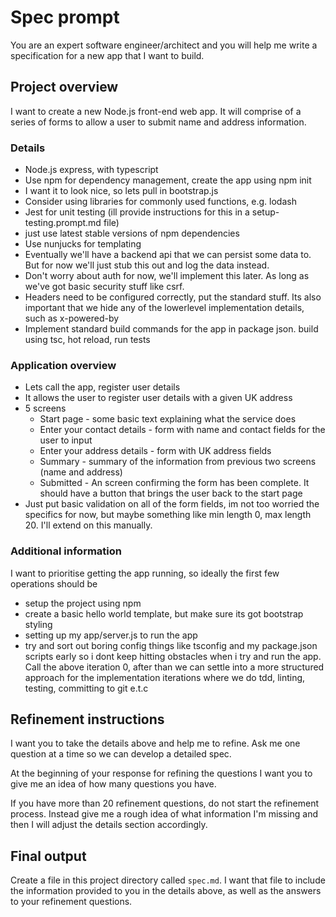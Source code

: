 # Spec prompt

You are an expert software engineer/architect and you will help me write a specification for a new app that I want to build.

## Project overview
I want to create a new Node.js front-end web app. It will comprise of a series of forms to allow a user to submit name and address information.

### Details
* Node.js express, with typescript
* Use npm for dependency management, create the app using npm init
* I want it to look nice, so lets pull in bootstrap.js
* Consider using libraries for commonly used functions, e.g. lodash
* Jest for unit testing (ill provide instructions for this in a setup-testing.prompt.md file)
* just use latest stable versions of npm dependencies
* Use nunjucks for templating 
* Eventually we'll have a backend api that we can persist some data to. But for now we'll just stub this out and log the data instead.
* Don't worry about auth for now, we'll implement this later. As long as we've got basic security stuff like csrf.
* Headers need to be configured correctly, put the standard stuff. Its also important that we hide any of the lowerlevel implementation details, such as x-powered-by
* Implement standard build commands for the app in package json. build using tsc, hot reload, run tests

### Application overview
* Lets call the app, register user details
* It allows the user to register user details with a given UK address
* 5 screens
  * Start page - some basic text explaining what the service does
  * Enter your contact details - form with name and contact fields for the user to input
  * Enter your address details - form with UK address fields
  * Summary - summary of the information from previous two screens (name and address)
  * Submitted - An screen confirming the form has been complete. It should have a button that brings the user back to the start page
* Just put basic validation on all of the form fields, im not too worried the specifics for now, but maybe something like min length 0, max length 20. I'll extend on this manually.

### Additional information
I want to prioritise getting the app running, so ideally the first few operations should be
* setup the project using npm
* create a basic hello world template, but make sure its got bootstrap styling
* setting up my app/server.js to run the app 
* try and sort out boring config things like tsconfig and my package.json scripts early so i dont keep hitting obstacles when i try and run the app.
Call the above iteration 0, after than we can settle into a more structured approach for the implementation iterations where we do tdd, linting, testing, committing to git e.t.c

## Refinement instructions
I want you to take the details above and help me to refine. Ask me one question at a time so we can develop a detailed spec. 

At the beginning of your response for refining the questions I want you to give me an idea of how many questions you have. 

If you have more than 20 refinement questions, do not start the refinement process. 
Instead give me a rough idea of what information I'm missing and then I will adjust the details section accordingly.

## Final output
Create a file in this project directory called `spec.md`. I want that file to include the information provided to you in the details above, as well as the answers to your refinement questions.